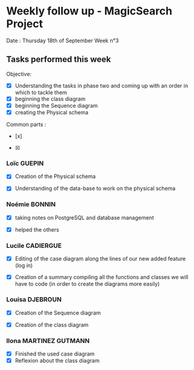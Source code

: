 # Weekly follow up - MagicSearch Project


Date : Thursday 18th of September
Week n°3


## Tasks performed this week


Objective:
- [x] Understanding the tasks in phase two and coming up with an order in which to tackle them
- [x] beginning the class diagram
- [x] beginning the Sequence diagram
- [x] creating the Physical schema

Common parts :
- [x]
- [x]




### Loïc GUEPIN
- [x] Creation of the Physical schema
- [x] Understanding of the data-base to work on the physical schema


### Noémie BONNIN
- [x] taking notes on PostgreSQL and database management
- [x] helped the others


### Lucile CADIERGUE
- [x] Editing of the case diagram along the lines of our new added feature (log in)
- [x] Creation of a summary compiling all the functions and classes we will have to code (in order to create the diagrams more easily)



### Louisa DJEBROUN
- [x] Creation of the Sequence diagram
- [x] Creation of the class diagram


### Ilona MARTINEZ GUTMANN
- [x] Finished the used case diagram
- [x] Reflexion about the class diagram
